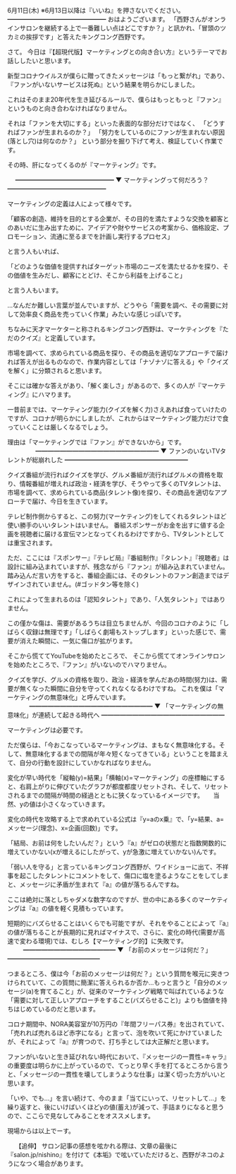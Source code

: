 6月11日(木) ※6月13日以降は『いいね』を押さないでください。
━━━━━━━━━━━━━━━━
おはようございます。
「西野さんがオンラインサロンを継続する上で一番難しい点はどこですか？」と訊かれ、「冒頭のツカミの挨拶です」と答えたキングコング西野です。

さて。
今日は『【超現代版】マーケティングとの向き合い方』というテーマでお話ししたいと思います。

新型コロナウイルスが僕らに贈ってきたメッセージは「もっと繋がれ」であり、『ファンがいないサービスは死ぬ』という結果を明らかにしました。

これはそのまま20年代を生き延びるルールで、僕らはもっともっと『ファン』というものと向き合わなければなりません。

それは「ファンを大切にする」といった表面的な部分だけではなく、
「どうすればファンが生まれるのか？」
「努力をしているのにファンが生まれない原因(落とし穴)は何なのか？」
という部分を掘り下げて考え、検証していく作業です。

その時、肝になってくるのが『マーケティング』です。

　
━━━━━━━━━━━━━━━━
▼ マーケティングって何だろう？
━━━━━━━━━━━━━━━━

マーケティングの定義は人によって様々です。

「顧客の創造、維持を目的とする企業が、その目的を満たすような交換を顧客とのあいだに生み出すために、アイデアや財やサービスの考案から、価格設定、プロモーション、流通に至るまでを計画し実行するプロセス」

と言う人もいれば、

「どのような価値を提供すればターゲット市場のニーズを満たせるかを探り、その価値を生みだし、顧客にとどけ、そこから利益を上げること」

と言う人もいます。

…なんだか難しい言葉が並んでいますが、どうやら「需要を調べ、その需要に対して効率良く商品を売っていく作業」みたいな感じっぽいです。

ちなみに天才マーケターと称されるキングコング西野は、マーケティングを『ただのクイズ』と定義しています。

市場を調べて、求められている商品を探り、その商品を適切なアプローチで届ければ答えが出るものなので、作業内容としては「ナゾナゾに答える」や「クイズを解く」に分類されると思います。

そこには確かな答えがあり、「解く楽しさ」があるので、多くの人が『マーケティング』にハマります。

一昔前までは、マーケティング能力(クイズを解く力)さえあれば食っていけたのですが、コロナが明らかにしましたが、これからはマーケティング能力だけで食っていくことは厳しくなるでしょう。

理由は「マーケティングでは『ファン』ができないから」です。
　　
　　
━━━━━━━━━━━━━━━━━━━━
▼ ファンのいないTVタレントが総崩れした
━━━━━━━━━━━━━━━━━━━━

クイズ番組が流行ればクイズを学び、グルメ番組が流行ればグルメの資格を取り、情報番組が増えれば政治・経済を学び、そうやって多くのTVタレントは、市場を調べて、求められている商品(タレント像)を探り、その商品を適切なアプローチで届け、今日を生きています。

テレビ制作側からすると、この努力(マーケティング)をしてくれるタレントほど使い勝手のいいタレントはいません。
番組スポンサーがお金を出すに値する企画を視聴者に届ける宣伝マンとなってくれるわけですから、TVタレントとしては重宝されます。

ただ、ここには『スポンサー』『テレビ局』『番組制作』『タレント』『視聴者』は設計に組み込まれていますが、残念ながら『ファン』が組み込まれていません。
踏み込んだ言い方をすると、番組企画には、そのタレントのファン創造まではデザインされていません。(#ゴッドタン等を除く)

これによって生まれるのは「認知タレント」であり、「人気タレント」ではありません。

この僅かな傷は、需要があるうちは目立ちませんが、今回のコロナのように「しばらく収録は無理です」「しばらく劇場もストップします」といった感じで、需要が消えた瞬間に、一気に傷口が拡がります。

そこから慌ててYouTubeを始めたところで、
そこから慌ててオンラインサロンを始めたところで、『ファン』がいないのでハマりません。

クイズを学び、グルメの資格を取り、政治・経済を学んだあの時間(努力)は、需要が無くなった瞬間に自分を守ってくれなくなるわけですね。
これを僕は「マーケティングの無意味化」と呼んでいます。
　
　　
━━━━━━━━━━━━━━━━━━━━
▼ 「マーケティングの無意味化」が連続して起きる時代へ
━━━━━━━━━━━━━━━━━━━━

マーケティングは必要です。

ただ僕らは、「今おこなっているマーケティングは、まもなく無意味化する。そして、無意味化するまでの間隔が年々短くなってきている」ということを踏まえて、自分の行動を設計にしていかなればなりません。

変化が早い時代を「縦軸(y)=結果」「横軸(x)=マーケティング」の座標軸にすると、右肩上がりに伸びていたグラフが都度都度リセットされ、そして、リセットされるまでの間隔が時間の経過とともに狭くなっているイメージです。
　
当然、yの値は小さくなっていきます。

変化の時代を攻略する上で求めれている公式は『y=aのx乗』で、「y=結果、a=メッセージ(理念)、x=企画(回数)」です。

「結局、お前は何をしたいんだ？」という『a』がゼロの状態だと指数関数的に増えていかない(xが増えるにしたがって、yが急激に増えていかない)んです。

「弱い人を守る」と言っているキングコング西野が、ワイドショーに出て、不祥事を起こしたタレントにコメントをして、傷口に塩を塗るようなことをしてしまと、メッセージに矛盾が生まれて『a』の値が落ちるんですね。

ここは絶対に落としちゃダメな数字なのですが、世の中にある多くのマーケティングは『a』の値を軽く見積もっています。

短期的にバズらせることはいくらでも可能ですが、それをやることによって『a』の値が落ちることが長期的に見ればマイナスで、さらに、変化の時代(需要が高速で変わる環境)では、むしろ【マーケティング的】に失敗です。
　
　
━━━━━━━━━━━━━━━
▼ 「お前のメッセージは何だ？」
━━━━━━━━━━━━━━━

つまるところ、僕は今「お前のメッセージは何だ？」という質問を喉元に突きつけられていて、この質問に簡潔に答えられるか否か…もっと言うと「自分のメッセージ(a)を育てること」が、従来のマーケティング戦略で叫ばれているような「需要に対して正しいアプローチをすること(バズらせること)」よりも価値を持ちはじめているのだと思います。

コロナ期間中、NORA美容室が10万円の『年間フリーパス券』を出されていて、「売れれば売れるほど赤字になる」と言って、泡を吹いて死にかけていましたが、それによって『a』が育つので、打ち手としては大正解だと思います。

ファンがいないと生き延びれない時代において、『メッセージの一貫性=キャラ』の重要度は明らかに上がっているので、てっとり早く手を打てるところから言うと、「メッセージの一貫性を壊してしまうような仕事」は潔く切った方がいいと思います。

「いや、でも…」を言い続けて、今のまま「当てにいって、リセットして…」を繰り返すと、後にいけばいくほどyの値(蓄え)が減って、手詰まりになると思うので、ここらで見なしてみることをオススメします。

現場からは以上でーす。
　
　

　
【追伸】
サロン記事の感想を呟かれる際は、文章の最後に『salon.jp/nishino』を付けて《本垢》で呟いていただけると、西野がネコのようになつく場合があります。
